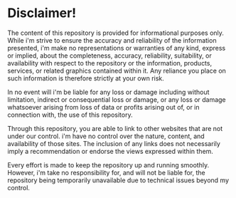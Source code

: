 # Disclaimer!

The content of this repository is provided for informational purposes only. While i'm strive to ensure the accuracy and reliability of the information presented, i'm make no representations or warranties of any kind, express or implied, about the completeness, accuracy, reliability, suitability, or availability with respect to the repository or the information, products, services, or related graphics contained within it. Any reliance you place on such information is therefore strictly at your own risk.

In no event will i'm be liable for any loss or damage including without limitation, indirect or consequential loss or damage, or any loss or damage whatsoever arising from loss of data or profits arising out of, or in connection with, the use of this repository.

Through this repository, you are able to link to other websites that are not under our control. i'm have no control over the nature, content, and availability of those sites. The inclusion of any links does not necessarily imply a recommendation or endorse the views expressed within them.

Every effort is made to keep the repository up and running smoothly. However, i'm take no responsibility for, and will not be liable for, the repository being temporarily unavailable due to technical issues beyond my control.
